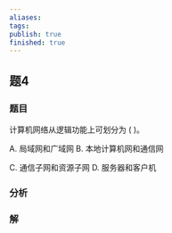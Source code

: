 ```yaml
---
aliases: 
tags: 
publish: true
finished: true
---
```

## 题4
### 题目
计算机网络从逻辑功能上可划分为 ( )。

A. 局域网和广域网 B. 本地计算机网和通信网

C. 通信子网和资源子网 D. 服务器和客户机
### 分析

### 解

